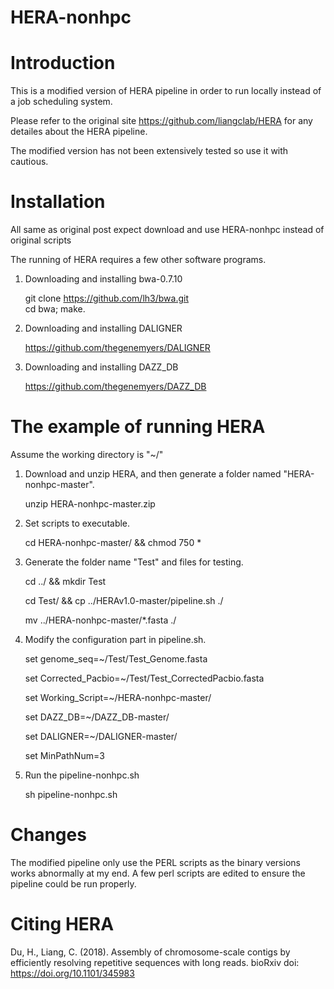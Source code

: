 # HERA-nonhpc
# Introduction
This is a modified version of HERA pipeline in order to run locally instead of a job scheduling system. 

Please refer to the original site https://github.com/liangclab/HERA for any detailes about the HERA pipeline.

The modified version has not been extensively tested so use it with cautious.


# Installation

All same as original post expect download and use HERA-nonhpc instead of original scripts

The running of HERA requires a few other software programs. 
1. Downloading and installing bwa-0.7.10
   
   git clone https://github.com/lh3/bwa.git  
   cd bwa; make.
2. Downloading and installing DALIGNER

   https://github.com/thegenemyers/DALIGNER
3. Downloading and installing DAZZ_DB

   https://github.com/thegenemyers/DAZZ_DB
   
 # The example of running HERA
 
 Assume the working directory is "~/"
 
 1. Download and unzip HERA, and then generate a folder named "HERA-nonhpc-master". 
    
    unzip HERA-nonhpc-master.zip
    
 2. Set scripts to executable.
    
    cd HERA-nonhpc-master/ && chmod 750 *
    
 3. Generate the folder name "Test" and files for testing.
 
    cd ../ && mkdir Test
    
    cd Test/ && cp ../HERAv1.0-master/pipeline.sh ./
    
    mv ../HERA-nonhpc-master/*.fasta ./
    
 4. Modify the configuration part in pipeline.sh.

    set genome_seq=~/Test/Test_Genome.fasta
    
    set Corrected_Pacbio=~/Test/Test_CorrectedPacbio.fasta
    
    set Working_Script=~/HERA-nonhpc-master/
    
    set DAZZ_DB=~/DAZZ_DB-master/
    
    set DALIGNER=~/DALIGNER-master/
    
    set MinPathNum=3
    
      
 5. Run the pipeline-nonhpc.sh
 
    sh pipeline-nonhpc.sh
    


   
# Changes

The modified pipeline only use the PERL scripts as the binary versions works abnormally at my end. A few perl scripts are edited to ensure the pipeline could be run properly.




# Citing HERA

Du, H., Liang, C. (2018). Assembly of chromosome-scale contigs by efficiently resolving repetitive sequences with long reads. bioRxiv    doi: https://doi.org/10.1101/345983

